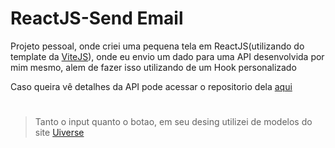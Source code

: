 # ReactJS-Send Email


Projeto pessoal, onde criei uma pequena tela em ReactJS(utilizando do template da [ViteJS](https://vitejs.dev/)), onde eu envio um dado para uma API desenvolvida por mim mesmo, alem de fazer isso utilizando de um Hook personalizado

Caso queira vê detalhes da API pode acessar o repositorio dela [aqui](https://github.com/Matheus-Hen/API-SendEmail)
#
>Tanto o input quanto o botao, em seu desing utilizei de modelos do site [Uiverse](uiverse.io)  